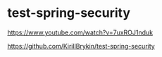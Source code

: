 # test-spring-security

https://www.youtube.com/watch?v=7uxROJ1nduk

https://github.com/KirillBrykin/test-spring-security